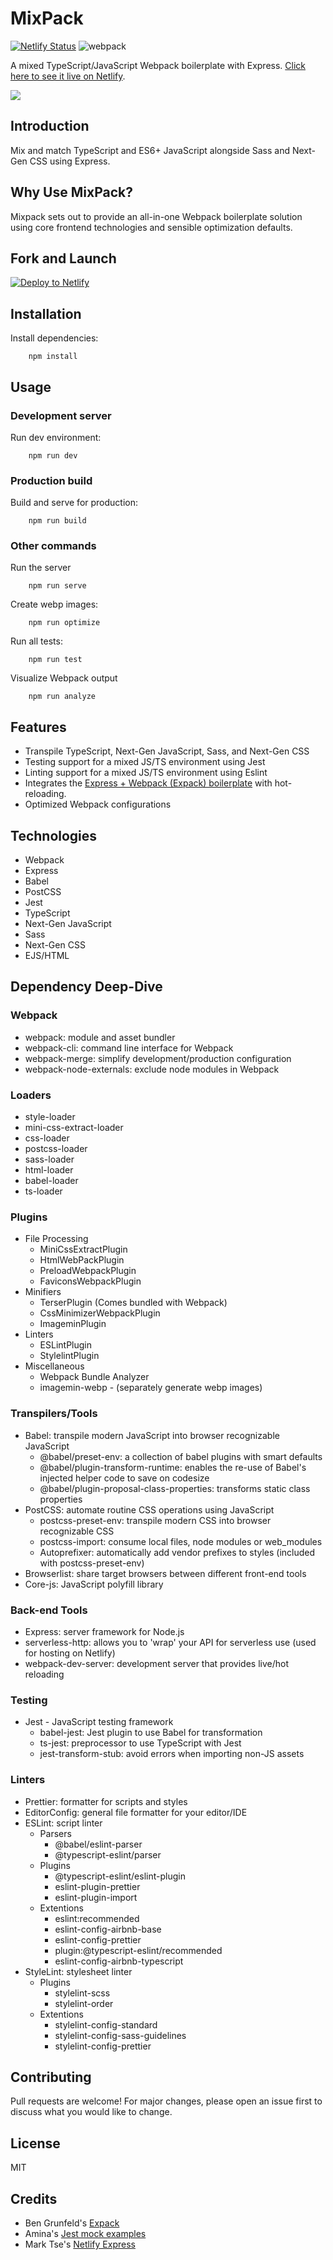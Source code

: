 # MixPack

[![Netlify Status](https://api.netlify.com/api/v1/badges/11c9fc21-e526-4b67-936e-f8910deac22b/deploy-status)](https://app.netlify.com/sites/mixpack/deploys) ![webpack](https://img.shields.io/badge/webpack-5.0.0-green)

A mixed TypeScript/JavaScript Webpack boilerplate with Express. [Click here to see it live on Netlify](https://mixpack.netlify.app).

![](repo-logo.png)

## Introduction

Mix and match TypeScript and ES6+ JavaScript alongside Sass and Next-Gen CSS using Express.

## Why Use MixPack?

Mixpack sets out to provide an all-in-one Webpack boilerplate solution using core frontend technologies and sensible optimization defaults.

## Fork and Launch

[![Deploy to Netlify](https://www.netlify.com/img/deploy/button.svg)](https://app.netlify.com/start/deploy?repository=https://github.com/waldronmatt/mixpack)

## Installation
        
Install dependencies:

        npm install

## Usage

### Development server

Run dev environment:

        npm run dev

### Production build

Build and serve for production:

        npm run build

### Other commands

Run the server

        npm run serve

Create webp images:

        npm run optimize

Run all tests:

        npm run test

Visualize Webpack output

        npm run analyze

## Features
- Transpile TypeScript, Next-Gen JavaScript, Sass, and Next-Gen CSS
- Testing support for a mixed JS/TS environment using Jest
- Linting support for a mixed JS/TS environment using Eslint
- Integrates the [Express + Webpack (Expack) boilerplate](https://github.com/bengrunfeld/expack) with hot-reloading.
- Optimized Webpack configurations

## Technologies
- Webpack
- Express
- Babel
- PostCSS
- Jest
- TypeScript
- Next-Gen JavaScript
- Sass
- Next-Gen CSS
- EJS/HTML

## Dependency Deep-Dive

### Webpack
- webpack: module and asset bundler
- webpack-cli: command line interface for Webpack
- webpack-merge: simplify development/production configuration
- webpack-node-externals: exclude node modules in Webpack

### Loaders
- style-loader
- mini-css-extract-loader
- css-loader
- postcss-loader
- sass-loader
- html-loader
- babel-loader
- ts-loader

### Plugins
- File Processing
  - MiniCssExtractPlugin
  - HtmlWebPackPlugin
  - PreloadWebpackPlugin
  - FaviconsWebpackPlugin
- Minifiers
  - TerserPlugin (Comes bundled with Webpack)
  - CssMinimizerWebpackPlugin
  - ImageminPlugin
- Linters
  - ESLintPlugin
  - StylelintPlugin
- Miscellaneous
  - Webpack Bundle Analyzer
  - imagemin-webp - (separately generate webp images)

### Transpilers/Tools
- Babel: transpile modern JavaScript into browser recognizable JavaScript
  - @babel/preset-env: a collection of babel plugins with smart defaults
  - @babel/plugin-transform-runtime: enables the re-use of Babel's injected helper code to save on codesize
  - @babel/plugin-proposal-class-properties: transforms static class properties
- PostCSS: automate routine CSS operations using JavaScript
  - postcss-preset-env: transpile modern CSS into browser recognizable CSS
  - postcss-import: consume local files, node modules or web_modules
  - Autoprefixer: automatically add vendor prefixes to styles (included with postcss-preset-env)
- Browserlist: share target browsers between different front-end tools
- Core-js: JavaScript polyfill library

### Back-end Tools
- Express: server framework for Node.js
- serverless-http: allows you to 'wrap' your API for serverless use (used for hosting on Netlify)
- webpack-dev-server: development server that provides live/hot reloading

### Testing
- Jest - JavaScript testing framework
  - babel-jest: Jest plugin to use Babel for transformation
  - ts-jest: preprocessor to use TypeScript with Jest
  - jest-transform-stub: avoid errors when importing non-JS assets

### Linters
- Prettier: formatter for scripts and styles
- EditorConfig: general file formatter for your editor/IDE
- ESLint: script linter
  - Parsers
    - @babel/eslint-parser
    - @typescript-eslint/parser
  - Plugins
    - @typescript-eslint/eslint-plugin
    - eslint-plugin-prettier
    - eslint-plugin-import
  - Extentions
    - eslint:recommended
    - eslint-config-airbnb-base
    - eslint-config-prettier
    - plugin:@typescript-eslint/recommended
    - eslint-config-airbnb-typescript
- StyleLint: stylesheet linter
  - Plugins
    - stylelint-scss
    - stylelint-order
  - Extentions
    - stylelint-config-standard
    - stylelint-config-sass-guidelines
    - stylelint-config-prettier

## Contributing

Pull requests are welcome! For major changes, please open an issue first to discuss what you would like to change.

## License

MIT

## Credits

- Ben Grunfeld's [Expack](https://github.com/bengrunfeld/expack)
- Amina's [Jest mock examples](https://github.com/BulbEnergy/jest-mock-examples)
- Mark Tse's [Netlify Express](https://github.com/neverendingqs/netlify-express)
